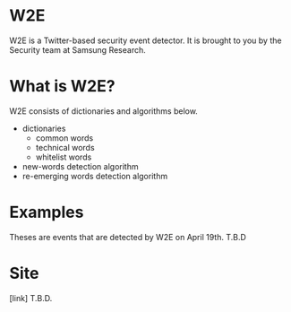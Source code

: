 # W2E
W2E is a Twitter-based security event detector. It is brought to you by the Security team at Samsung Research.

# What is W2E?
W2E consists of dictionaries and algorithms below.
* dictionaries
  + common words
  + technical words
  + whitelist words
* new-words detection algorithm
* re-emerging words detection algorithm

# Examples
Theses are events that are detected by W2E on April 19th.
T.B.D

# Site
[link] T.B.D. 
